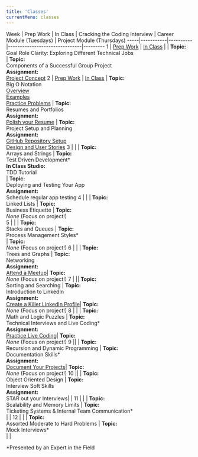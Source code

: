 ```yaml
---
title: 'Classes'
currentMenu: classes
---
```


Week | Prep Work | In Class | Cracking the Coding Interview | Career Module (Tuesdays) | Project Module (Thursdays)
-----|-----------|----------|-------------------------------|---------
1 | [Prep Work](../class-prep/1/) | [In Class](../classes/1/) | | **Topic:** <br>Goal Role Clarity: Exploring Different Technical Jobs<br>| **Topic:** <br>Components of a Successful Group Project<br>**Assignment:** <br>[Project Concept](../assignments/project-concept)
2 | [Prep Work](../class-prep/2/) | [In Class](../classes/2/) | **Topic:** <br>Big O Notation<br>[Overview](https://drive.google.com/open?id=0B0yWvnAybjd5enpSei1LNTFpYTNmNTZIVGVaS3FHeTFXeVhv)<br>[Examples](https://drive.google.com/open?id=0B0yWvnAybjd5M0MyVDVvLUhBdjVZXzItWXNNQ0szWDZEQktB)<br>[Practice Problems](https://drive.google.com/open?id=0B0yWvnAybjd5Yl9YYnFqUS1FblJ3cE13OVhFS1c3YXNQZHln) | **Topic:** <br>Resumes and Portfolios <br>**Assignment:** <br> [Polish your Resume](../assignments/resumes) | **Topic:** <br>Project Setup and Planning<br>**Assignment:** <br>[GitHub Repository Setup](../assignments/project-github-repository-setup)<br>[Design and User Stories](../assignments/project-designs-and-user-stories)
3 | <span style="display:none">[Prep Work](../class-prep/3/) </span>|<span style="display:none"> [In Class](../classes/3/)</span> | **Topic:** <br> Arrays and Strings | **Topic:** <br>Test Driven Development\* <br> **In Class Studio:**  <br> TDD Tutorial  <br>| **Topic:** <br>Deploying and Testing Your App<br>**Assignment:** <br>Schedule regular app testing
4 | <span style="display:none">[Prep Work](../class-prep/4/)</span> |<span style="display:none"> [In Class](../classes/4/)</span> | **Topic:** <br>Linked Lists | **Topic:** <br>Business Etiquette  | **Topic:** <br>*None* (Focus on project!)<br>
5 | <span style="display:none">[Prep Work](../class-prep/5/) </span>| <span style="display:none">[In Class](../classes/5/)</span> | **Topic:** <br>Stacks and Queues | **Topic:** <br>Process Management Styles\* <br>| **Topic:** <br>*None* (Focus on project!)
6 |<span style="display:none"> [Prep Work](../class-prep/6/)</span> |<span style="display:none"> [In Class](../classes/6/) </span> | **Topic:** <br>Trees and Graphs | **Topic:** <br>Networking <br>**Assignment:** <br>[Attend a Meetup](../assignments/meetup/)|  **Topic:** <br>*None* (Focus on project!)
7 |<span style="display:none"> [Prep Work](../class-prep/6/)</span> |<span style="display:none"> [In Class](../classes/6/) </span>| **Topic:** <br>Sorting and Searching | **Topic:** <br>Introduction to LinkedIn <br>**Assignment:** <br>[Create a Killer LinkedIn Profile](https://www.linkedin.com/pulse/how-create-killer-linkedin-profile-get-you-noticed-bernard-marr/)|  **Topic:** <br>*None* (Focus on project!)
8 |<span style="display:none"> [Prep Work](../class-prep/6/)</span> |<span style="display:none"> [In Class](../classes/6/)</span> | **Topic:** <br>Math and Logic Puzzles | **Topic:** <br>Technical Interviews and Live Coding\* <br>**Assignment:** <br>[Practice Live Coding](https://blog.launchcode.org/how-to-crush-your-live-coding-interview/)|  **Topic:** <br>*None* (Focus on project!)
9 |<span style="display:none"> [Prep Work](../class-prep/6/) </span>| <span style="display:none">[In Class](../classes/6/)</span> | **Topic:** <br>Recursion and Dynamic Programming | **Topic:** <br>Documentation Skills\* <br>**Assignment:** <br>[Document Your Projects](https://guides.github.com/features/wikis/)|  **Topic:** <br>*None* (Focus on project!)
10 |<span style="display:none"> [Prep Work](../class-prep/6/) </span>|<span style="display:none"> [In Class](../classes/6/)</span> | **Topic:** <br>Object Oriented Design | **Topic:** <br>Interview Soft Skills <br>**Assignment:** <br>STAR out your Interviews|  |
11 | <span style="display:none">[Prep Work](../class-prep/6/)</span> |<span style="display:none"> [In Class](../classes/6/)</span> | **Topic:** <br>Scalability and Memory Limits | **Topic:** <br>Ticketing Systems & Internal Team Communication\* <br>|  |
12 | <span style="display:none">[Prep Work](../class-prep/6/)</span> | <span style="display:none">[In Class](../classes/6/) </span>| **Topic:** <br>Assorted Moderate to Hard Problems | **Topic:** <br>Mock Interviews\* <br>| |

*Presented by an Expert in the Field
